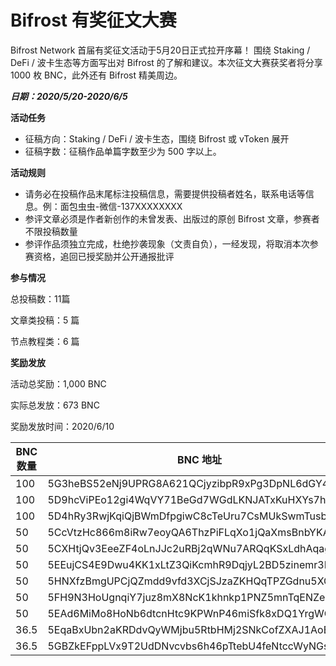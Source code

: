 # Bifrost 有奖征文大赛
Bifrost Network 首届有奖征文活动于5月20日正式拉开序幕！ 围绕 Staking / DeFi / 波卡生态等方面写出对 Bifrost 的了解和建议。本次征文大赛获奖者将分享 1000 枚 BNC，此外还有 Bifrost 精美周边。

***日期：2020/5/20-2020/6/5***

**活动任务**
- 征稿方向：Staking / DeFi / 波卡生态，围绕 Bifrost 或 vToken 展开
- 征稿字数：征稿作品单篇字数至少为 500 字以上。


**活动规则**
- 请务必在投稿作品末尾标注投稿信息，需要提供投稿者姓名，联系电话等信息。例：面包虫虫-微信-137XXXXXXXX
- 参评文章必须是作者新创作的未曾发表、出版过的原创 Bifrost 文章，参赛者不限投稿数量
- 参评作品须独立完成，杜绝抄袭现象（文责自负），一经发现，将取消本次参赛资格，追回已授奖励并公开通报批评

**参与情况**

总投稿数：11篇

文章类投稿：5 篇

节点教程类：6 篇

**奖励发放**

活动总奖励：1,000 BNC

实际总发放：673 BNC

奖励发放时间：2020/6/10

|  BNC 数量   | BNC 地址  |
|  ----  | ----  |
| 100  | 5G3heBS52eNj9UPRG8A621QCjyzibpR9xPg3DpNL6dGY43sr |
| 100  | 5D9hcViPEo12gi4WqVY71BeGd7WGdLKNJATxKuHXYs7hnqjy |
| 100  | 5D4hRy3RwjKqiQjBWmDfpgiwC8cTeUru7CsMUkSwmTusbPRp |
| 50  | 5CcVtzHc866m8iRw7eoyQA6ThzPiFLqXo1jQaXmsBnbYKAvK |
| 50  | 5CXHtjQv3EeeZF4oLnJJc2uRBj2qWNu7ARQqKSxLdhAqag6G |
| 50  | 5EEujCS4E9Dwu4KK1xLtZ3QiKcmhR9DqjyL2BD5zinemr3NF |
| 50  | 5HNXfzBmgUPCjQZmdd9vfd3XCjSJzaZKHQqTPZGdnu5XC7uw |
| 50  | 5FH9N3HoUgnqiY7juz8mX8NcK1khnkp1PNZ5mnTqENZeenC2 |
| 50  | 5EAd6MiMo8HoNb6dtcnHtc9KPWnP46miSfk8xDQ1YrgWQ92t |
| 36.5  | 5EqaBxUbn2aKRDdvQyWMjbu5RtbHMj2SNkCofZXAJ1AoEbXJ |
| 36.5  | 5GBZkEFppLVx9T2UdDNvcvbs6h46pTtebU4feNtccWyNGsvt |